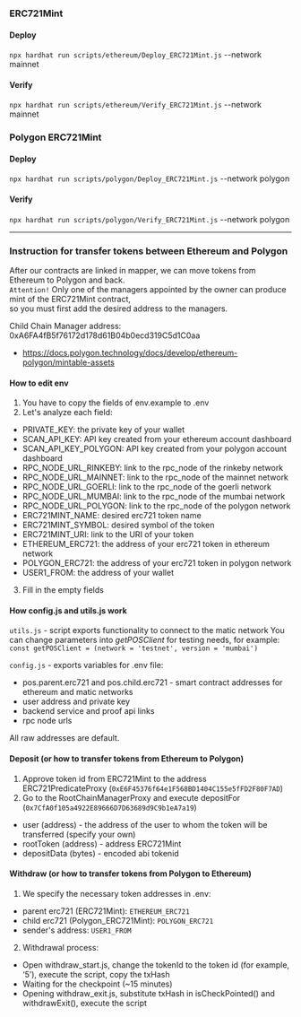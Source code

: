 ### ERC721Mint
#### Deploy
```npx hardhat run scripts/ethereum/Deploy_ERC721Mint.js``` --network mainnet

#### Verify
```npx hardhat run scripts/ethereum/Verify_ERC721Mint.js``` --network mainnet


### Polygon ERC721Mint
#### Deploy
```npx hardhat run scripts/polygon/Deploy_ERC721Mint.js``` --network polygon  

#### Verify
```npx hardhat run scripts/polygon/Verify_ERC721Mint.js``` --network polygon  

***

### Instruction for transfer tokens between Ethereum and Polygon
After our contracts are linked in mapper, we can move tokens from Ethereum to Polygon and back.  
```Attention!``` Only one of the managers appointed by the owner can produce mint of the ERC721Mint contract,  
so you must first add the desired address to the managers.

Child Chain Manager address: 0xA6FA4fB5f76172d178d61B04b0ecd319C5d1C0aa

* https://docs.polygon.technology/docs/develop/ethereum-polygon/mintable-assets

#### How to edit env
1. You have to copy the fields of env.example to .env 
2. Let's analyze each field:  

* PRIVATE_KEY: the private key of your wallet  
* SCAN_API_KEY: API key created from your ethereum account dashboard  
* SCAN_API_KEY_POLYGON: API key created from your polygon account dashboard  
* RPC_NODE_URL_RINKEBY: link to the rpc_node of the rinkeby network  
* RPC_NODE_URL_MAINNET: link to the rpc_node of the mainnet network  
* RPC_NODE_URL_GOERLI: link to the rpc_node of the goerli network  
* RPC_NODE_URL_MUMBAI: link to the rpc_node of the mumbai network  
* RPC_NODE_URL_POLYGON: link to the rpc_node of the polygon network  
* ERC721MINT_NAME: desired erc721 token name  
* ERC721MINT_SYMBOL: desired symbol of the token  
* ERC721MINT_URI: link to the URI of your token  
* ETHEREUM_ERC721: the address of your erc721 token in ethereum network  
* POLYGON_ERC721: the address of your erc721 token in polygon network  
* USER1_FROM: the address of your wallet  

3. Fill in the empty fields  

#### How config.js and utils.js work
```utils.js``` - script exports functionality to connect to the matic network
You can change parameters into *getPOSClient* for testing needs, for example:
```const getPOSClient = (network = 'testnet', version = 'mumbai')```

```config.js``` - exports variables for .env file:
* pos.parent.erc721 and pos.child.erc721 - smart contract addresses for ethereum and matic networks
* user address and private key
* backend service and proof api links
* rpc node urls

All raw addresses are default.

#### Deposit (or how to transfer tokens from Ethereum to Polygon)
1. Approve token id from ERC721Mint to the address ERC721PredicateProxy (```0xE6F45376f64e1F568BD1404C155e5fFD2F80F7AD```)
2. Go to the RootChainManagerProxy and execute depositFor (```0x7CfA0f105a4922E89666D7D63689d9C9b1eA7a19```)  

* user (address) - the address of the user to whom the token will be transferred (specify your own)  
* rootToken (address) - address ERC721Mint  
* depositData (bytes) - encoded abi tokenid  

#### Withdraw (or how to transfer tokens from Polygon to Ethereum)
1. We specify the necessary token addresses in .env:  

* parent erc721 (ERC721Mint): ```ETHEREUM_ERC721```  
* child erc721 (Polygon_ERC721Mint): ```POLYGON_ERC721```  
* sender's address: ```USER1_FROM```

2. Withdrawal process:  

* Open withdraw_start.js, change the tokenId to the token id (for example, ‘5’), execute the script, copy the txHash  
* Waiting for the checkpoint (~15 minutes)  
* Opening withdraw_exit.js, substitute txHash in isCheckPointed() and withdrawExit(), execute the script  